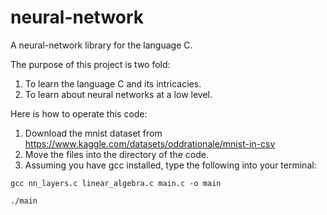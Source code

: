 # neural-network
A neural-network library for the language C.

The purpose of this project is two fold:
1. To learn the language C and its intricacies.
2. To learn about neural networks at a low level.



Here is how to operate this code:
1. Download the mnist dataset from https://www.kaggle.com/datasets/oddrationale/mnist-in-csv
2. Move the files into the directory of the code.
3. Assuming you have gcc installed, type the following into your terminal:

`gcc nn_layers.c linear_algebra.c main.c -o main`

`./main`